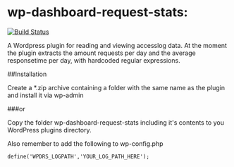 # wp-dashboard-request-stats:
[![Build Status](https://travis-ci.org/Seravo/wp-dashboard-request-stats.svg?branch=master)](https://travis-ci.org/Seravo/wp-dashboard-request-stats)

A Wordpress plugin for reading and viewing accesslog data. At the moment the plugin extracts the amount requests per day and the average
responsetime per day, with hardcoded regular expressions.


##Installation

Create a *.zip archive containing a folder with the same name as the plugin and
install it via wp-admin

###or

Copy the folder wp-dashboard-request-stats including it's contents to you WordPress plugins directory.

Also remember to add the following to wp-config.php

```
define('WPDRS_LOGPATH','YOUR_LOG_PATH_HERE');
```
